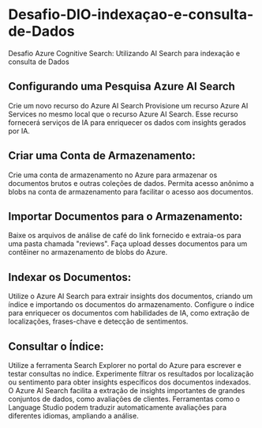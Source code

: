 # Desafio-DIO-indexaçao-e-consulta-de-Dados
 Desafio Azure Cognitive Search: Utilizando AI Search para indexação e consulta de Dados

## Configurando uma Pesquisa Azure AI Search

Crie um novo recurso do Azure AI Search
Provisione um recurso Azure AI Services no mesmo local que o recurso Azure AI Search. Esse recurso fornecerá serviços de IA para enriquecer os dados com insights gerados por IA.
## Criar uma Conta de Armazenamento:
Crie uma conta de armazenamento no Azure para armazenar os documentos brutos e outras coleções de dados.
Permita acesso anônimo a blobs na conta de armazenamento para facilitar o acesso aos documentos.
## Importar Documentos para o Armazenamento:
Baixe os arquivos de análise de café do link fornecido e extraia-os para uma pasta chamada "reviews".
Faça upload desses documentos para um contêiner no armazenamento de blobs do Azure.
## Indexar os Documentos:
Utilize o Azure AI Search para extrair insights dos documentos, criando um índice e importando os documentos do armazenamento.
Configure o índice para enriquecer os documentos com habilidades de IA, como extração de localizações, frases-chave e detecção de sentimentos.
## Consultar o Índice:
Utilize a ferramenta Search Explorer no portal do Azure para escrever e testar consultas no índice.
Experimente filtrar os resultados por localização ou sentimento para obter insights específicos dos documentos indexados.
O Azure AI Search facilita a extração de insights importantes de grandes conjuntos de dados, como avaliações de clientes. Ferramentas como o Language Studio podem traduzir automaticamente avaliações para diferentes idiomas, ampliando a análise.
